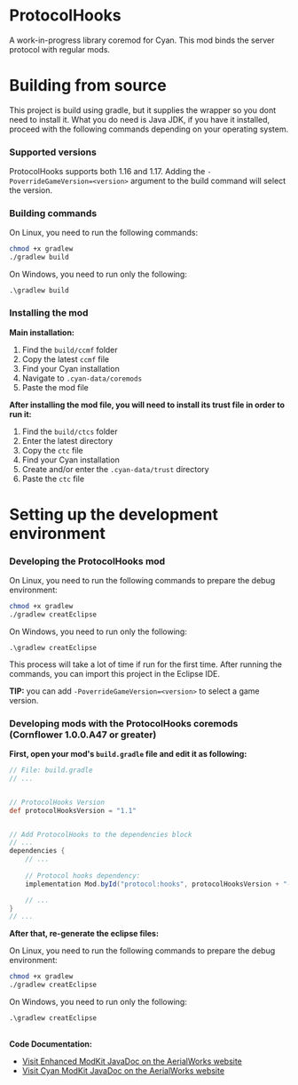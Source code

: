 # ProtocolHooks
A work-in-progress library coremod for Cyan.
This mod binds the server protocol with regular mods.

# Building from source
This project is build using gradle, but it supplies the wrapper so you dont need to install it.
What you do need is Java JDK, if you have it installed, proceed with the following commands depending on your operating system.

### Supported versions
ProtocolHooks supports both 1.16 and 1.17.
Adding the `-PoverrideGameVersion=<version>` argument to the build command will select the version.

### Building commands
On Linux, you need to run the following commands:
```bash
chmod +x gradlew
./gradlew build
```

On Windows, you need to run only the following:
```batch
.\gradlew build
```

### Installing the mod
<b>Main installation:</b>

1. Find the `build/ccmf` folder
2. Copy the latest `ccmf` file
3. Find your Cyan installation
4. Navigate to `.cyan-data/coremods`
5. Paste the mod file


<b>After installing the mod file, you will need to install its trust file in order to run it:</b>

1. Find the `build/ctcs` folder
2. Enter the latest directory
3. Copy the `ctc` file
4. Find your Cyan installation
5. Create and/or enter the `.cyan-data/trust` directory
6. Paste the `ctc` file


# Setting up the development environment
### Developing the ProtocolHooks mod
On Linux, you need to run the following commands to prepare the debug environment:
```bash
chmod +x gradlew
./gradlew creatEclipse
```

On Windows, you need to run only the following:
```batch
.\gradlew creatEclipse
```

This process will take a lot of time if run for the first time.
After running the commands, you can import this project in the Eclipse IDE.

<b>TIP:</b> you can add `-PoverrideGameVersion=<version>` to select a game version.

### Developing mods with the ProtocolHooks coremods (Cornflower 1.0.0.A47 or greater)
<b>First, open your mod's `build.gradle` file and edit it as following:</b>
```groovy
// File: build.gradle
// ...


// ProtocolHooks Version
def protocolHooksVersion = "1.1"


// Add ProtocolHooks to the dependencies block
// ...
dependencies {
    // ...
    
    // Protocol hooks dependency:
    implementation Mod.byId("protocol:hooks", protocolHooksVersion + "-" + gameVersion)

    // ...
}
// ...
```

<b>After that, re-generate the eclipse files:</b>

On Linux, you need to run the following commands to prepare the debug environment:
```bash
chmod +x gradlew
./gradlew creatEclipse
```

On Windows, you need to run only the following:
```batch
.\gradlew creatEclipse
```

<br/>
<b>Code Documentation:</b><br/>

- [Visit Enhanced ModKit JavaDoc on the AerialWorks website](https://aerialworks.ddns.net/javadoc/ProtocolHooks)
- [Visit Cyan ModKit JavaDoc on the AerialWorks website](https://aerialworks.ddns.net/javadoc/Cyan/ModKit)
